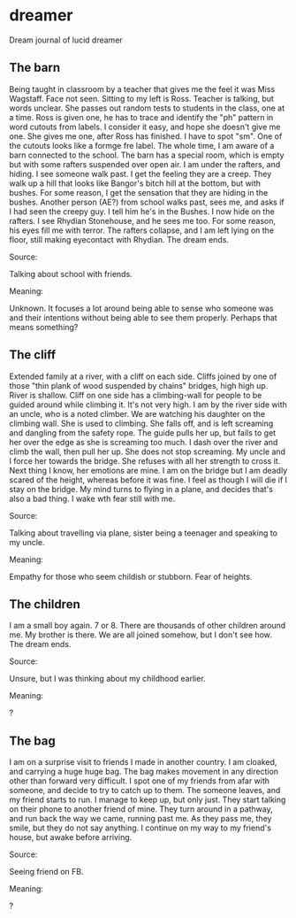 dreamer
=======

Dream journal of lucid dreamer


The barn
--------

Being taught in classroom by a teacher that gives me the feel it was Miss Wagstaff. Face not seen. Sitting to my left is Ross. Teacher is talking, but words unclear. She passes out random tests to students in the class, one at a time. Ross is given one, he has to trace and identify the "ph" pattern in word cutouts from labels. I consider it easy, and hope she doesn't give me one. She gives me one, after Ross has finished. I have to spot "sm". One of the cutouts looks like a formge fre label. The whole time, I am aware of a barn connected to the school. The barn has a special room, which is empty but with some rafters suspended over open air. I am under the rafters, and hiding. I see someone walk past. I get the feeling they are a creep. They walk up a hill that looks like Bangor's bitch hill at the bottom, but with bushes. For some reason, I get the sensation that they are hiding in the bushes. Another person (AE?) from school walks past, sees me, and asks if I had seen the creepy guy. I tell him he's in the Bushes. I now hide on the rafters. I see Rhydian Stonehouse, and he sees me too. For some reason, his eyes fill me with terror. The rafters collapse, and I am left lying on the floor, still making eyecontact with Rhydian. The dream ends.

Source:

Talking about school with friends.

Meaning:

Unknown. It focuses a lot around being able to sense who someone was and their intentions without being able to see them properly. Perhaps that means something?


The cliff
---------

Extended family at a river, with a cliff on each side. Cliffs joined by one of those "thin plank of wood suspended by chains" bridges, high high up. River is shallow. Cliff on one side has a climbing-wall for people to be guided around while climbing it. It's not very high. I am by the river side with an uncle, who is a noted climber. We are watching his daughter on the climbing wall. She is used to climbing. She falls off, and is left screaming and dangling from the safety rope. The guide pulls her up, but fails to get her over the edge as she is screaming too much. I dash over the river and climb the wall, then pull her up. She does not stop screaming. My uncle and I force her towards the bridge. She refuses with all her strength to cross it. Next thing I know, her emotions are mine. I am on the bridge but I am deadly scared of the height, whereas before it was fine. I feel as though I will die if I stay on the bridge. My mind turns to flying in a plane, and decides that's also a bad thing. I wake wth fear still with me.

Source:

Talking about travelling via plane, sister being a teenager and speaking to my uncle.

Meaning:

Empathy for those who seem childish or stubborn. Fear of heights.

The children
------------

I am a small boy again. 7 or 8. There are thousands of other children around me. My brother is there. We are all joined somehow, but I don't see how. The dream ends.

Source:

Unsure, but I was thinking about my childhood earlier.

Meaning:

?

The bag
-------

I am on a surprise visit to friends I made in another country. I am cloaked, and carrying a huge huge bag. The bag makes movement in any direction other than forward very difficult. I spot one of my friends from afar with someone, and decide to try to catch up to them. The someone leaves, and my friend starts to run. I manage to keep up, but only just. They start talking on their phone to another friend of mine. They turn around in a pathway, and run back the way we came, running past me. As they pass me, they smile, but they do not say anything. I continue on my way to my friend's house, but awake before arriving.

Source:

Seeing friend on FB.

Meaning:

?
